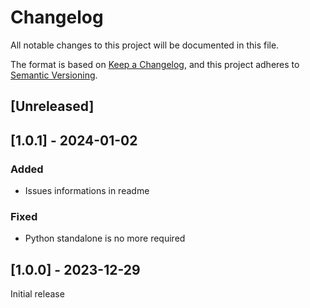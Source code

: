 # Changelog

All notable changes to this project will be documented in this file.

The format is based on [Keep a Changelog](https://keepachangelog.com/en/1.0.0/),
and this project adheres to [Semantic Versioning](https://semver.org/spec/v2.0.0.html).

## [Unreleased]

## [1.0.1] - 2024-01-02

### Added
- Issues informations in readme

### Fixed
- Python standalone is no more required

## [1.0.0] - 2023-12-29

Initial release